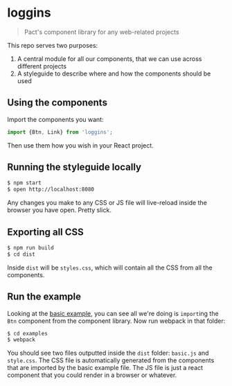 loggins
=======

> Pact's component library for any web-related projects

This repo serves two purposes:

1. A central module for all our components, that we can use across different projects
2. A styleguide to describe where and how the components should be used


Using the components
--------------------

Import the components you want:

```js
import {Btn, Link} from 'loggins';
```

Then use them how you wish in your React project.


Running the styleguide locally
------------------------------

```bash
$ npm start
$ open http://localhost:8080
```

Any changes you make to any CSS or JS file will live-reload inside the browser you have open. Pretty slick.


Exporting all CSS
-----------------

```bash
$ npm run build
$ cd dist
```

Inside `dist` will be `styles.css`, which will contain all the CSS from all the components.


Run the example
---------------

Looking at the [basic example](https://github.com/PactCoffee/loggins/blob/master/examples/basic.js), you can see all we're doing is `import`ing the `Btn` component from the component library. Now run webpack in that folder:

```bash
$ cd examples
$ webpack
```

You should see two files outputted inside the `dist` folder: `basic.js` and `style.css`. The CSS file is automatically generated from the components that are imported by the basic example file. The JS file is just a react component that you could render in a browser or whatever.

